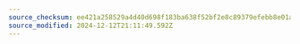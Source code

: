 ```yaml
---
source_checksum: ee421a258529a4d40d698f183ba638f52bf2e8c89379efebb8e01a335e43625c
source_modified: 2024-12-12T21:11:49.592Z
---
```


